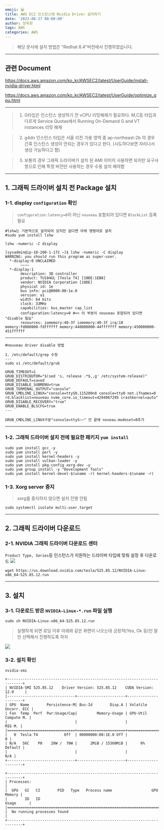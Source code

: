 ```yaml
---
emoji: 😀
title: AWS EC2 인스턴스에 Nvidia Driver 설치하기
date: '2023-08-27 00:00:00'
author: 정욱현
tags: AWS
categories: AWS
---
```



> 해당 문서에 설치 방법은 "Redhat 8.4"버전에서 진행하였습니다.

---
## 관련 Document

https://docs.aws.amazon.com/ko_kr/AWSEC2/latest/UserGuide/install-nvidia-driver.html

https://docs.aws.amazon.com/ko_kr/AWSEC2/latest/UserGuide/optimize_gpu.html

---

> 1. G타입은 인스턴스 생성하기 전 vCPU 리밋해제가 필요하다. 
> M,C등 타입과 다르게 Service Quotas에서 Running On-Demand G and VT instances 리밋 해제

> 2. g4dn 인스턴스 타입은 서울 리전 가용 영역 중 ap-northeast-2b  의 경우 간혹 인스턴스 생성이 안되는 경우가 있다고 한다. (시도하다보면 자리나서 생성 가능하다고 함)

> 3. 보통의 경우 그래픽 드라이버가 설치 된 AMI 이미지 사용하면 되지만 요구사항으로 인해 특정 버전만 사용하는 경우 수동 설치 해야함

---
## 1. 그래픽 드라이버 설치 전 Package 설치

### 1-1. display ```configuration``` 확인

> ```configuration:latency=0```이 아닌 `nouveau` 포함되어 있다면 `BlockList` 등록 필요


```
#lshw는 기본적으로 설치되어 있지만 없다면 아래 명령어로 설치
#sudo yum install lshw 

lshw -numeric -C display

[sysadmin@ip-10-200-1-172 ~]$ lshw -numeric -C display
WARNING: you should run this program as super-user.
  *-display:0 UNCLAIMED
       ~~~~
  *-display:1
       description: 3D controller
       product: TU104GL [Tesla T4] [10DE:1EB8]
       vendor: NVIDIA Corporation [10DE]
       physical id: 1e
       bus info: pci@0000:00:1e.0
       version: a1
       width: 64 bits
       clock: 33MHz
       capabilities: bus_master cap_list
       configuration:latency=0 #<< 이 부분이 nouveau 포함되어 있다면 "disable 필요" 
       resources: iomemory:40-3f iomemory:40-3f irq:10 memory:fd000000-fdffffff memory:440000000-44fffffff memory:450000000-451ffffff
```
---
```
#nouveau driver disable 방법

1. /etc/default/grep 수정
---
sudo vi /etc/default/grub

GRUB_TIMEOUT=1
GRUB_DISTRIBUTOR="$(sed 's, release .*$,,g' /etc/system-release)"
GRUB_DEFAULT=saved
GRUB_DISABLE_SUBMENU=true
GRUB_TERMINAL_OUTPUT="console"
GRUB_CMDLINE_LINUX="console=ttyS0,115200n8 console=tty0 net.ifnames=0 rd.blacklist=nouveau nvme_core.io_timeout=4294967295 crashkernel=auto"
GRUB_DISABLE_RECOVERY="true"
GRUB_ENABLE_BLSCFG=true
---

GRUB_CMDLINE_LINUX구분"console=ttyS~~" 안 끝에 noveau.modeset=0추가 
```
---

### 1-2. 그래픽 드라이버 설치 전에 필요한 패키지 `yum install`

```
sudo yum install gcc -y
sudo yum install perl -y
sudo yum install kernel-headers -y
sudo yum install vulkan-loader -y
sudo yum install pkg-config xorg-dev -y
sudo yum group install -y "Development Tools"
sudo yum install kernel-devel-$(uname -r) kernel-headers-$(uname -r)
```

### 1-3. Xorg server 중지
> xorg를 중지하지 않으면 설치 진행 안됨

```
sudo systemctl isolate multi-user.target
```
---
## 2. 그래픽 드라이버 다운로드

### 2-1. NVIDIA 그래픽 드라이버 다운로드 센터
`Product Type, Series`등 인스턴스가 지원하는 드라이버 타입에 맞춰 설정 후 다운로드
![](https://velog.velcdn.com/images/jtret2424/post/625b20ae-6283-448e-98bc-1bb5bb2d2b15/image.png)

```
wget https://us.download.nvidia.com/tesla/525.85.12/NVIDIA-Linux-x86_64-525.85.12.run
```
---

## 3. 설치

### 3-1. 다운로드 받은 `NVIDIA-Linux-*.run` 파일 실행
```
sudo sh NVIDIA-Linux-x86_64-525.85.12.run
```
> 실행하게 되면 로딩 이후 아래와 같은 화면이 나오는데 긍정적(Yes, Ok 등)인 말만 선택해서 진행하도록 하자

![](https://velog.velcdn.com/images/jtret2424/post/f9f8598c-13bf-4814-8217-f2ef99f20b7f/image.png)

### 3-2. 설치 확인
```
nvidia-smi

+-----------------------------------------------------------------------------+
| NVIDIA-SMI 525.85.12    Driver Version: 525.85.12    CUDA Version: 12.0     |
|-------------------------------+----------------------+----------------------+
| GPU  Name        Persistence-M| Bus-Id        Disp.A | Volatile Uncorr. ECC |
| Fan  Temp  Perf  Pwr:Usage/Cap|         Memory-Usage | GPU-Util  Compute M. |
|                               |                      |               MIG M. |
|===============================+======================+======================|
|   0  Tesla T4            Off  | 00000000:00:1E.0 Off |                    0 |
| N/A   56C    P0    28W /  70W |      2MiB / 15360MiB |      0%      Default |
|                               |                      |                  N/A |
+-------------------------------+----------------------+----------------------+

+-----------------------------------------------------------------------------+
| Processes:                                                                  |
|  GPU   GI   CI        PID   Type   Process name                  GPU Memory |
|        ID   ID                                                   Usage      |
|=============================================================================|
|  No running processes found                                                 |
+-----------------------------------------------------------------------------+
```


```toc
```
